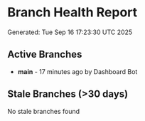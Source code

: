 # Branch Health Report
Generated: Tue Sep 16 17:23:30 UTC 2025

## Active Branches
- **main** - 17 minutes ago by Dashboard Bot

## Stale Branches (>30 days)
No stale branches found
